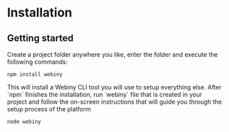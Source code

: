 # Installation

## Getting started

Create a project folder anywhere you like, enter the folder and execute the following commands:

```
npm install webiny
```

This will install a Webiny CLI tool you will use to setup everything else. After \`npm\` finishes the installation, run \`webiny\` file that is created in your project and follow the on-screen instructions that will guide you through the setup process of the platform

```
node webiny
```

